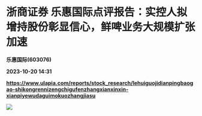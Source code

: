 # 浙商证券 乐惠国际点评报告：实控人拟增持股份彰显信心，鲜啤业务大规模扩张加速
**乐惠国际(603076)**

**2023-10-20 14:31**

**https://www.ulapia.com/reports/stock_research/lehuiguojidianpingbaogao-shikongrennizengchigufenzhangxianxinxin-xianpiyewudaguimokuozhangjiasu**

![](https://img.ulapia.com/thumbnails/stock_research/20231020/H3_AP202310201602133716_1.jpg)